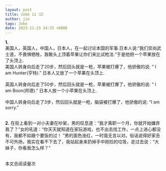 ```yaml
---
layout: post
title: Joke 11（2）
author: jin
tags: Joke
date: 2023-11-23 14:33 +0800
---
```


**1.** 
<br>
美国人，英国人，中国人，日本人，在一起讨论本国的军事.日本人说:“我们崇尚武士道，不畏惧牺牲，我敢头上顶着苹果让你们来比试枪法.“于是他把一个苹果放在了头顶上. 
<br>
美国人转身向后走了20步，然后回头就是一枪，苹果被打爆了，他骄傲的说: “ I am Hunter(亨特).” 日本人又放了一个苹果在头顶上.      
<br>
英国人转身向后走了50步，然后回头就是一枪，苹果被打爆了，他骄傲的说: “ I am Boon(邦德).”  日本人放一个小苹果在头顶上.   
<br>
中国人转身向后走了3步，然后回头就是一枪，脑袋被打爆了，他骄傲的说:  “I am sorry.”
<br>
<br>

**2.**
在街上看到一对小夫妻在吵架，男的叹息道：“我才离职一个月，你就开始嫌弃我了？”女的吼道：“你天天就知道在家玩游戏，也不出去找工作，一点上进心都没有，我都不如跟个要饭的过！
”男的面色涨红，一时竟无言以对。俗话说得好家丑不可外扬，我实在看不下去了，我站起身来扔掉手中刚捡的垃圾，走过去说：“大妹子，你看我怎么样？”
<br>
<br>
<script async src="//busuanzi.ibruce.info/busuanzi/2.3/busuanzi.pure.mini.js"></script>
本文总阅读量<span id="busuanzi_value_page_pv"></span>次
